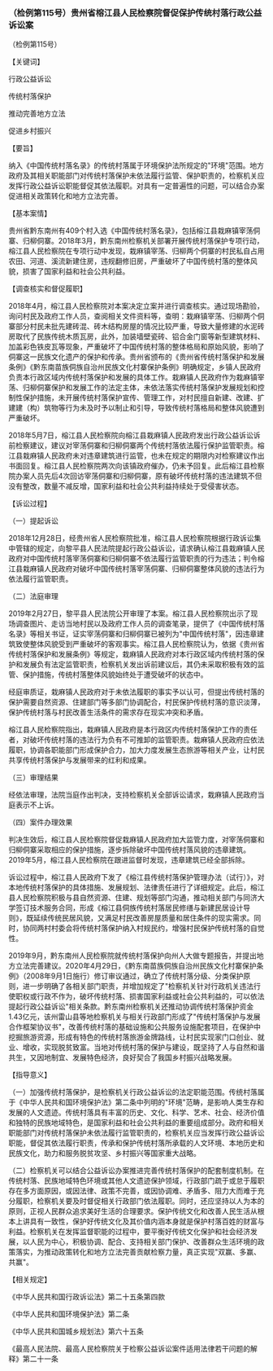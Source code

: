 ### （检例第115号）贵州省榕江县人民检察院督促保护传统村落行政公益诉讼案
（检例第115号）

【关键词】

行政公益诉讼

传统村落保护

推动完善地方立法

促进乡村振兴

【要旨】

纳入《中国传统村落名录》的传统村落属于环境保护法所规定的"环境"范围。地方政府及其相关职能部门对传统村落保护未依法履行监管、保护职责的，检察机关应发挥行政公益诉讼职能督促其依法履职。对具有一定普遍性的问题，可以结合办案促进相关政策转化和地方立法完善。

【基本案情】

贵州省黔东南州有409个村入选《中国传统村落名录》，包括榕江县栽麻镇宰荡侗寨、归柳侗寨。2018年3月，黔东南州检察机关部署开展传统村落保护专项行动，榕江县人民检察院在专项行动中发现，栽麻镇宰荡、归柳两个侗寨的村民私自占用农田、河道、溪流新建住房，违规翻修旧房，严重破坏了中国传统村落的整体风貌，损害了国家利益和社会公共利益。

【调查核实和督促履职】

2018年4月，榕江县人民检察院对本案决定立案并进行调查核实。通过现场勘验，询问村民及政府工作人员，查阅相关文件资料等，查明：栽麻镇宰荡、归柳两个侗寨部分村民未批先建砖混、砖木结构房屋的情况比较严重，导致大量修建的水泥砖房取代了民族传统木质瓦房，此外，加装墙壁瓷砖、铝合金门窗等新型建筑材料、加盖彩色铁皮瓦等现象，严重破坏了中国传统村落的整体格局和原始风貌，影响了侗寨这一民族文化遗产的保护和传承。贵州省颁布的《贵州省传统村落保护和发展条例》《黔东南苗族侗族自治州民族文化村寨保护条例》明确规定，乡镇人民政府负责本行政区域内传统村落保护和发展的具体工作。栽麻镇人民政府作为栽麻镇宰荡、归柳侗寨保护和发展工作的法定主体，未依法落实传统村落保护发展规划和控制性保护措施，未开展传统村落保护宣传、管理工作，对村民擅自新建、改建、扩建建（构）筑物等行为未及时予以制止和引导，导致传统村落格局和整体风貌遭到严重破坏。

2018年5月7日，榕江县人民检察院向榕江县栽麻镇人民政府发出行政公益诉讼诉前检察建议，建议对宰荡侗寨和归柳侗寨两个传统村落依法履行保护监管职责。榕江县栽麻镇人民政府未对违章建筑进行监管，也未在规定的期限内对检察建议作出书面回复。榕江县人民检察院两次向该镇政府催办，仍未予回复。此后榕江县检察院办案人员先后4次回访宰荡侗寨和归柳侗寨，原有破坏传统村落的违法建筑不但没有整改，数量不减反增，国家利益和社会公共利益持续处于受侵害状态。

【诉讼过程】

（一）提起诉讼

2018年12月28日，经贵州省人民检察院批准，榕江县人民检察院根据行政诉讼集中管辖的规定，向黎平县人民法院提起行政公益诉讼，请求确认榕江县栽麻镇人民政府对中国传统村落宰荡侗寨和归柳侗寨不依法履行监管职责的行为违法；判令榕江县栽麻镇人民政府对破坏中国传统村落宰荡侗寨、归柳侗寨整体风貌的违法行为依法履行监管职责。

（二）法庭审理

2019年2月27日，黎平县人民法院公开审理了本案。榕江县人民检察院出示了现场调查图片、走访当地村民以及政府工作人员的调查笔录，提供了《中国传统村落名录》等相关书证，证实宰荡侗寨和归柳侗寨已被列为"中国传统村落"，因违章建筑致使整体风貌受到严重破坏的客观事实。榕江县人民检察院认为，依据《贵州省传统村落保护和发展条例》等规定，栽麻镇人民政府对本行政区域内传统村落的保护和发展负有法定监管职责，检察机关发出诉前建议后，其仍未采取积极有效的监管、保护措施，传统村落整体风貌始终处于遭受破坏的状态中。

经庭审质证，栽麻镇人民政府对于未依法履职的事实予以认可，但提出传统村落的保护需要自然资源、住建部门等多部门协调配合，村民保护传统村落的意识淡薄，保护传统村落与村民改善生活条件的需求存在现实冲突和矛盾。

榕江县人民检察院指出，栽麻镇人民政府是本行政区内传统村落保护工作的责任者，对破坏传统村落的违法行为负有不可推卸的监管职责。栽麻镇人民政府应依法履职，协调各职能部门形成保护合力，加大力度发展生态旅游等相关产业，让村民共享传统村落保护与发展带来的红利和成果。

（三）审理结果

经依法审理，法院当庭作出判决，支持检察机关全部诉讼请求，栽麻镇人民政府当庭表示不上诉。

（四）案件办理效果

判决生效后，榕江县人民检察院督促栽麻镇人民政府加大监管力度，对宰荡侗寨和归柳侗寨采取相应的保护措施，逐步拆除破坏中国传统村落风貌的违章建筑。2019年5月，榕江县人民检察院在跟进监督时发现，违章建筑已经全部拆除。

诉讼过程中，榕江县人民政府下发了《榕江县传统村落保护管理办法（试行）》，对本地传统村落保护的具体措施、发展规划、法律责任进行了详细规定。此后，榕江县人民检察院积极与县自然资源、住建、规划等部门沟通，推动相关部门与同济大学签订技术服务合同，形成《榕江县侗族传统村落居民修缮与新建民居设计导则》，既延续传统民居风貌，又满足村民改善房屋质量和居住条件的现实需求。同时，协同两村村委会将传统村落保护纳入村规民约，增强村民保护传统村落的自觉性。

2019年9月，黔东南州人民检察院就传统村落保护向州人大做专题报告，并提出地方立法完善建议。2020年4月29日，《黔东南苗族侗族自治州民族文化村寨保护条例》（2008年9月1日施行）修订审议通过，确立了传统村落分级、分类保护原则，进一步明确了各相关部门职责，并增加规定了"检察机关针对行政机关违法行使职权或行政不作为，破坏传统村落、损害国家利益或社会公共利益的，可以依法提起行政公益诉讼"相关条款。黔东南州检察机关还推动协调传统村落保护资金1.43亿元，该州雷山县等地检察机关与相关行政部门形成了"传统村落保护与发展合作框架协议书"，改善传统村落的基础设施和公共服务设施配套项目，在保护中挖掘旅游资源，形成有特色的传统村落旅游金牌路线，让村民实现家门口创业、就业、增收，实现脱贫致富。当地对传统村落的保护与建设，既坚持了人与自然和谐共生，又因地制宜、发展特色经济，良好契合了我国乡村振兴战略发展。

【指导意义】

（一）加强传统村落保护，是检察机关行政公益诉讼的法定职能范围。传统村落属于《中华人民共和国环境保护法》第二条中列明的"环境"范畴，是影响人类生存和发展的人文遗迹。传统村落具有丰富的历史、文化、科学、艺术、社会、经济价值和独特的民族地域特色，是国家利益和社会公共利益的重要组成部分。政府和相关职能部门对传统村落保护未依法履行监管职责的，检察机关应当发挥行政公益诉讼职能，督促其依法履行职责，传承和保护传统村落所承载的人文环境、本地历史和民族文化，助力和服务脱贫攻坚、乡村振兴等国家重大战略。

（二）检察机关可以结合公益诉讼办案推进完善传统村落保护的配套制度机制。在传统村落、民族地域特色环境或其他人文遗迹保护领域，行政部门疏于或怠于履职存在多方面原因，或因法律、政策不完善，或因协调难、矛盾多、阻力大而难于充分履职，检察机关要及时督促相关行政部门依法履职。同时，还应坚持以人为本的原则，正视人民群众追求美好生活的合理要求。保护传统文化和改善人民生活从根本上讲具有一致性，保护好传统文化及其价值内涵本身就是保护村落百姓的财富与利益。检察机关在发挥监督职能的过程中，要平衡好传统文化保护和社会经济发展，以人民为中心，积极协调、配合、支持相关部门保护、改善群众生活环境的政策落实，为推动政策转化和地方立法完善贡献检察力量，真正实现"双赢、多赢、共赢"。

【相关规定】

《中华人民共和国行政诉讼法》第二十五条第四款

《中华人民共和国环境保护法》第二条

《中华人民共和国城乡规划法》第六十五条

《最高人民法院、最高人民检察院关于检察公益诉讼案件适用法律若干问题的解释》第二十一条
